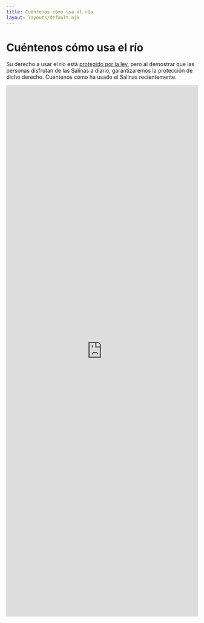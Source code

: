 ```yaml
---
title: Cuéntenos cómo usa el río
layout: layouts/default.njk
---
```


# Cuéntenos cómo usa el río

Su derecho a usar el río está [protegido por la ley](/overview/private-property), pero al demostrar que las personas disfrutan de las Salinas a diario, garantizaremos la protección de dicho derecho. Cuéntenos cómo ha usado el Salinas recientemente.

<iframe class="airtable-embed" src="https://airtable.com/embed/shr26e5gBKvJTXbwg?backgroundColor=green" frameborder="0" onmousewheel="" width="100%" height="1400" style="background: transparent; border: 1px solid #ccc;"></iframe>

